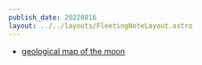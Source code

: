 ```yaml
---
publish_date: 20220816    
layout: ../../layouts/FleetingNoteLayout.astro
---
```

- [geological map of the moon](https://www.scidb.cn/en/detail?dataSetId=972277454573928448)